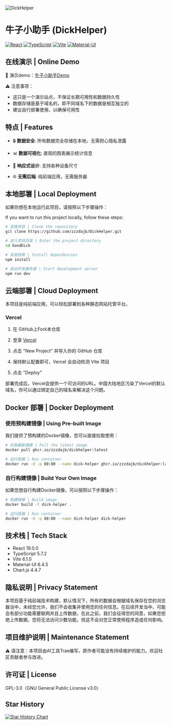 ![DickHelper](https://socialify.git.ci/zzzdajb/DickHelper/image?custom_description=An+easy-to-use+masturbation+management+recording+tool&description=1&forks=1&language=1&logo=https%3A%2F%2Fs2.loli.net%2F2025%2F02%2F21%2FkI3Ebc5hdGTSlLp.png&name=1&owner=1&stargazers=1&theme=Light)

# 牛子小助手 (DickHelper)

[![React](https://img.shields.io/badge/React-19.0.0-blue.svg)](https://reactjs.org/)
[![TypeScript](https://img.shields.io/badge/TypeScript-5.7.2-blue.svg)](https://www.typescriptlang.org/)
[![Vite](https://img.shields.io/badge/Vite-6.1.0-646CFF.svg)](https://vitejs.dev/)
[![Material-UI](https://img.shields.io/badge/MUI-6.4.5-0081CB.svg)](https://mui.com/)

## 在线演示 | Online Demo

🔗 演示demo：[牛子小助手Demo](https://dick.juwo.my)

⚠️ 注意事项：
- 这只是一个演示站点，不保证长期可用性和数据持久性
- 数据存储是基于域名的，即不同域名下的数据是相互独立的
- 建议自行部署使用，以确保可用性

## 特点 | Features

- 🔒 **数据安全**: 所有数据完全存储在本地，无需担心隐私泄露

- 📊 **数据可视化**: 直观的图表展示统计信息

- 📱 **响应式设计**: 支持各种设备尺寸

- 🌐 **无需后端**: 纯前端应用，无需服务器

## 本地部署 | Local Deployment

如果你想在本地运行此项目，请按照以下步骤操作：

If you want to run this project locally, follow these steps:

```bash
# 克隆项目 | Clone the repository
git clone https://github.com/zzzdajb/DickHelper.git

# 进入项目目录 | Enter the project directory
cd GoodDick

# 安装依赖 | Install dependencies
npm install

# 启动开发服务器 | Start development server
npm run dev
```

## 云端部署 | Cloud Deployment

本项目是纯前端应用，可以轻松部署到各种静态网站托管平台。

### Vercel

1. 在 GitHub上Fork本仓库


2. 登录 [Vercel](https://vercel.com)


3. 点击 "New Project" 并导入你的 GitHub 仓库


4. 保持默认配置即可，Vercel 会自动检测 Vite 项目


5. 点击 "Deploy"


部署完成后，Vercel会提供一个可访问的URL。中国大陆地区污染了Vercel的默认域名，你可以通过绑定自己的域名来解决这个问题。


## Docker 部署 | Docker Deployment

### 使用预构建镜像 | Using Pre-built Image

我们提供了预构建的Docker镜像，您可以直接拉取使用：

```bash
# 拉取最新镜像 | Pull the latest image
docker pull ghcr.io/zzzdajb/dickhelper:latest

# 运行容器 | Run container
docker run -d -p 80:80 --name dick-helper ghcr.io/zzzdajb/dickhelper:latest
```

### 自行构建镜像 | Build Your Own Image

如果您想自行构建Docker镜像，可以按照以下步骤操作：

```bash
# 构建镜像 | Build image
docker build -t dick-helper .

# 运行容器 | Run container
docker run -d -p 80:80 --name dick-helper dick-helper
```

## 技术栈 | Tech Stack

- React 19.0.0
- TypeScript 5.7.2
- Vite 6.1.0
- Material-UI 6.4.5
- Chart.js 4.4.7

## 隐私说明 | Privacy Statement

本项目基于纯前端技术构建，默认情况下，所有的数据会根据域名保存在您的浏览器当中，未经您允许，我们不会收集并使用您的任何信息。在后续开发当中，可能会有部分功能需要联网并且上传数据，在此之前，我们会征得您的同意，如果您拒绝上传数据，您将无法访问少数功能，但这不会对您正常使用程序造成任何影响。


## 项目维护说明 | Maintenance Statement

⚠️ 请注意：本项目由AI工具Trae编写，原作者可能没有持续维护的能力。欢迎社区贡献者参与改进。


## 许可证 | License

GPL-3.0（GNU General Public License v3.0）

## Star History

[![Star History Chart](https://api.star-history.com/svg?repos=zzzdajb/DickHelper&type=Timeline)](https://star-history.com/#zzzdajb/DickHelper&Timeline)
